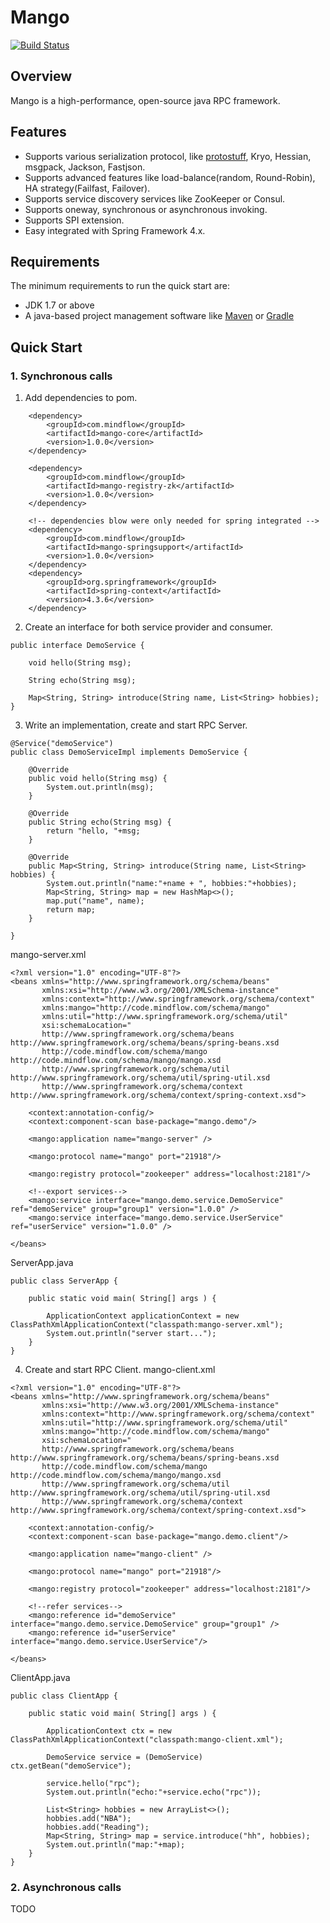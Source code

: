 # Mango
[![Build Status](https://travis-ci.org/TiFG/mango.svg?branch=master)](https://travis-ci.org/TiFG/mango)

## Overview
Mango is a high-performance, open-source java RPC framework. 

## Features
* Supports various serialization protocol, like [protostuff](http://protostuff.io), Kryo, Hessian, msgpack, Jackson, Fastjson.
* Supports advanced features like load-balance(random, Round-Robin), HA strategy(Failfast, Failover).
* Supports service discovery services like ZooKeeper or Consul.
* Supports oneway, synchronous or asynchronous invoking.
* Supports SPI extension.
* Easy integrated with Spring Framework 4.x.

## Requirements
The minimum requirements to run the quick start are:
* JDK 1.7 or above
* A java-based project management software like [Maven](https://maven.apache.org/) or [Gradle](http://gradle.org/)

## Quick Start

### 1. Synchronous calls
1. Add dependencies to pom.
```
    <dependency>
        <groupId>com.mindflow</groupId>
        <artifactId>mango-core</artifactId>
        <version>1.0.0</version>
    </dependency>

    <dependency>
        <groupId>com.mindflow</groupId>
        <artifactId>mango-registry-zk</artifactId>
        <version>1.0.0</version>
    </dependency>
    
    <!-- dependencies blow were only needed for spring integrated -->
    <dependency>
        <groupId>com.mindflow</groupId>
        <artifactId>mango-springsupport</artifactId>
        <version>1.0.0</version>
    </dependency>
    <dependency>
        <groupId>org.springframework</groupId>
        <artifactId>spring-context</artifactId>
        <version>4.3.6</version>
    </dependency>
```

2. Create an interface for both service provider and consumer.
```
public interface DemoService {

    void hello(String msg);

    String echo(String msg);

    Map<String, String> introduce(String name, List<String> hobbies);
}
```

3. Write an implementation, create and start RPC Server.
```
@Service("demoService")
public class DemoServiceImpl implements DemoService {

    @Override
    public void hello(String msg) {
        System.out.println(msg);
    }

    @Override
    public String echo(String msg) {
        return "hello, "+msg;
    }

    @Override
    public Map<String, String> introduce(String name, List<String> hobbies) {
        System.out.println("name:"+name + ", hobbies:"+hobbies);
        Map<String, String> map = new HashMap<>();
        map.put("name", name);
        return map;
    }

}
```

mango-server.xml
```
<?xml version="1.0" encoding="UTF-8"?>
<beans xmlns="http://www.springframework.org/schema/beans"
       xmlns:xsi="http://www.w3.org/2001/XMLSchema-instance"
       xmlns:context="http://www.springframework.org/schema/context"
       xmlns:mango="http://code.mindflow.com/schema/mango"
       xmlns:util="http://www.springframework.org/schema/util"
       xsi:schemaLocation="
       http://www.springframework.org/schema/beans http://www.springframework.org/schema/beans/spring-beans.xsd
       http://code.mindflow.com/schema/mango http://code.mindflow.com/schema/mango/mango.xsd
       http://www.springframework.org/schema/util http://www.springframework.org/schema/util/spring-util.xsd
       http://www.springframework.org/schema/context http://www.springframework.org/schema/context/spring-context.xsd">

    <context:annotation-config/>
    <context:component-scan base-package="mango.demo"/>

    <mango:application name="mango-server" />
    
    <mango:protocol name="mango" port="21918"/>

    <mango:registry protocol="zookeeper" address="localhost:2181"/>

    <!--export services-->
    <mango:service interface="mango.demo.service.DemoService" ref="demoService" group="group1" version="1.0.0" />
    <mango:service interface="mango.demo.service.UserService" ref="userService" version="1.0.0" />

</beans>
```

ServerApp.java
```
public class ServerApp {

    public static void main( String[] args ) {

        ApplicationContext applicationContext = new ClassPathXmlApplicationContext("classpath:mango-server.xml");
        System.out.println("server start...");
    }
}
```

4. Create and start RPC Client.
mango-client.xml
```
<?xml version="1.0" encoding="UTF-8"?>
<beans xmlns="http://www.springframework.org/schema/beans"
       xmlns:xsi="http://www.w3.org/2001/XMLSchema-instance"
       xmlns:context="http://www.springframework.org/schema/context"
       xmlns:util="http://www.springframework.org/schema/util"
       xmlns:mango="http://code.mindflow.com/schema/mango"
       xsi:schemaLocation="
       http://www.springframework.org/schema/beans http://www.springframework.org/schema/beans/spring-beans.xsd
       http://code.mindflow.com/schema/mango http://code.mindflow.com/schema/mango/mango.xsd
       http://www.springframework.org/schema/util http://www.springframework.org/schema/util/spring-util.xsd
       http://www.springframework.org/schema/context http://www.springframework.org/schema/context/spring-context.xsd">

    <context:annotation-config/>
    <context:component-scan base-package="mango.demo.client"/>

    <mango:application name="mango-client" />
    
    <mango:protocol name="mango" port="21918"/>

    <mango:registry protocol="zookeeper" address="localhost:2181"/>

    <!--refer services-->
    <mango:reference id="demoService" interface="mango.demo.service.DemoService" group="group1" />
    <mango:reference id="userService" interface="mango.demo.service.UserService"/>

</beans>
```

ClientApp.java
```
public class ClientApp {

    public static void main( String[] args ) {

        ApplicationContext ctx = new ClassPathXmlApplicationContext("classpath:mango-client.xml");

        DemoService service = (DemoService) ctx.getBean("demoService");

        service.hello("rpc");
        System.out.println("echo:"+service.echo("rpc"));

        List<String> hobbies = new ArrayList<>();
        hobbies.add("NBA");
        hobbies.add("Reading");
        Map<String, String> map = service.introduce("hh", hobbies);
        System.out.println("map:"+map);
    }
}
```

### 2. Asynchronous calls
TODO
